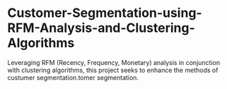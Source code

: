 # Customer-Segmentation-using-RFM-Analysis-and-Clustering-Algorithms
Leveraging RFM (Recency, Frequency, Monetary) analysis in conjunction with clustering algorithms, this project seeks to enhance the methods of custumer segmentation.tomer segmentation.
